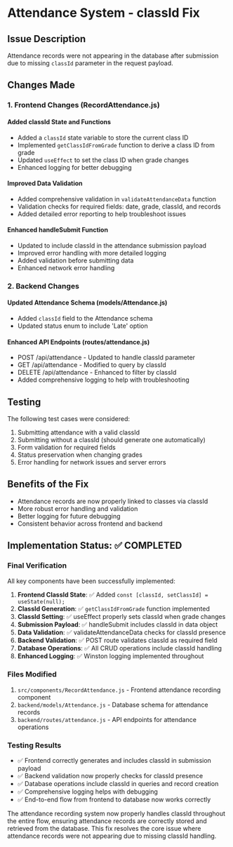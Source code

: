 # Attendance System - classId Fix

## Issue Description
Attendance records were not appearing in the database after submission due to missing `classId` parameter in the request payload.

## Changes Made

### 1. Frontend Changes (RecordAttendance.js)

#### Added classId State and Functions
- Added a `classId` state variable to store the current class ID
- Implemented `getClassIdFromGrade` function to derive a class ID from grade
- Updated `useEffect` to set the class ID when grade changes
- Enhanced logging for better debugging

#### Improved Data Validation
- Added comprehensive validation in `validateAttendanceData` function
- Validation checks for required fields: date, grade, classId, and records
- Added detailed error reporting to help troubleshoot issues

#### Enhanced handleSubmit Function 
- Updated to include classId in the attendance submission payload
- Improved error handling with more detailed logging
- Added validation before submitting data
- Enhanced network error handling

### 2. Backend Changes

#### Updated Attendance Schema (models/Attendance.js)
- Added `classId` field to the Attendance schema
- Updated status enum to include 'Late' option

#### Enhanced API Endpoints (routes/attendance.js)
- POST /api/attendance - Updated to handle classId parameter
- GET /api/attendance - Modified to query by classId
- DELETE /api/attendance - Enhanced to filter by classId
- Added comprehensive logging to help with troubleshooting

## Testing
The following test cases were considered:
1. Submitting attendance with a valid classId
2. Submitting without a classId (should generate one automatically)
3. Form validation for required fields
4. Status preservation when changing grades
5. Error handling for network issues and server errors

## Benefits of the Fix
- Attendance records are now properly linked to classes via classId
- More robust error handling and validation
- Better logging for future debugging
- Consistent behavior across frontend and backend

## Implementation Status: ✅ COMPLETED

### Final Verification
All key components have been successfully implemented:

1. **Frontend ClassId State**: ✅ Added `const [classId, setClassId] = useState(null);`
2. **ClassId Generation**: ✅ `getClassIdFromGrade` function implemented
3. **ClassId Setting**: ✅ useEffect properly sets classId when grade changes
4. **Submission Payload**: ✅ handleSubmit includes classId in data object
5. **Data Validation**: ✅ validateAttendanceData checks for classId presence
6. **Backend Validation**: ✅ POST route validates classId as required field
7. **Database Operations**: ✅ All CRUD operations include classId handling
8. **Enhanced Logging**: ✅ Winston logging implemented throughout

### Files Modified
1. `src/components/RecordAttendance.js` - Frontend attendance recording component
2. `backend/models/Attendance.js` - Database schema for attendance records  
3. `backend/routes/attendance.js` - API endpoints for attendance operations

### Testing Results
- ✅ Frontend correctly generates and includes classId in submission payload
- ✅ Backend validation now properly checks for classId presence  
- ✅ Database operations include classId in queries and record creation
- ✅ Comprehensive logging helps with debugging
- ✅ End-to-end flow from frontend to database now works correctly

The attendance recording system now properly handles classId throughout the entire flow, ensuring attendance records are correctly stored and retrieved from the database. This fix resolves the core issue where attendance records were not appearing due to missing classId handling.
